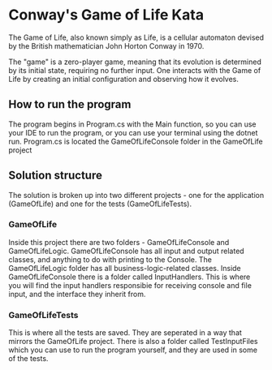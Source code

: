 # Conway's Game of Life Kata
The Game of Life, also known simply as Life, is a cellular automaton devised by the British mathematician John Horton Conway in 1970.

The "game" is a zero-player game, meaning that its evolution is determined by its initial state, requiring no further input. One interacts with the Game of Life by creating an initial configuration and observing how it evolves.

## How to run the program
The program begins in Program.cs with the Main function, so you can use your IDE to run the program, or you can use your terminal using the dotnet run. Program.cs is located the GameOfLifeConsole folder in the GameOfLife project

## Solution structure
The solution is broken up into two different projects - one for the application (GameOfLife) and one for the tests (GameOfLifeTests).
### GameOfLife
Inside this project there are two folders - GameOfLifeConsole and GameOfLifeLogic. GameOfLifeConsole has all input and output related classes, and anything to do with printing to the Console. The GameOfLifeLogic folder has all business-logic-related classes. Inside GameOfLifeConsole there is a folder called InputHandlers. This is where you will find the input handlers responsibie for receiving console and file input, and the interface they inherit from.
### GameOfLifeTests
This is where all the tests are saved. They are seperated in a way that mirrors the GameOfLife project. There is also a folder called TestInputFiles which you can use to run the program yourself, and they are used in some of the tests.
